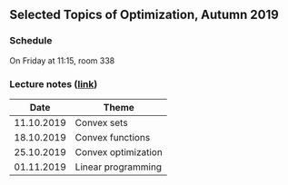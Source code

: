 ## Selected Topics of Optimization, Autumn 2019

### Schedule

On Friday at 11:15, room 338

### Lecture notes ([link](./autumn-2019/notes/main.pdf))

**Date** | **Theme**
---- | -----
11.10.2019 | Convex sets
18.10.2019 | Convex functions
25.10.2019 | Convex optimization
01.11.2019 | Linear programming
